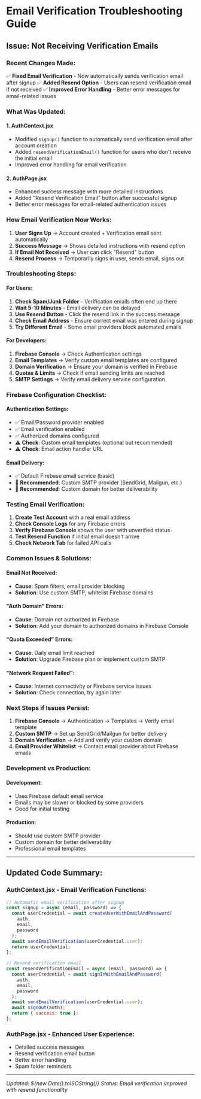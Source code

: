 # Email Verification Troubleshooting Guide

## Issue: Not Receiving Verification Emails

### Recent Changes Made:

✅ **Fixed Email Verification** - Now automatically sends verification email after signup
✅ **Added Resend Option** - Users can resend verification email if not received
✅ **Improved Error Handling** - Better error messages for email-related issues

### What Was Updated:

#### 1. AuthContext.jsx

- Modified `signup()` function to automatically send verification email after account creation
- Added `resendVerificationEmail()` function for users who don't receive the initial email
- Improved error handling for email verification

#### 2. AuthPage.jsx

- Enhanced success message with more detailed instructions
- Added "Resend Verification Email" button after successful signup
- Better error messages for email-related authentication issues

### How Email Verification Now Works:

1. **User Signs Up** → Account created + Verification email sent automatically
2. **Success Message** → Shows detailed instructions with resend option
3. **If Email Not Received** → User can click "Resend" button
4. **Resend Process** → Temporarily signs in user, sends email, signs out

### Troubleshooting Steps:

#### For Users:

1. **Check Spam/Junk Folder** - Verification emails often end up there
2. **Wait 5-10 Minutes** - Email delivery can be delayed
3. **Use Resend Button** - Click the resend link in the success message
4. **Check Email Address** - Ensure correct email was entered during signup
5. **Try Different Email** - Some email providers block automated emails

#### For Developers:

1. **Firebase Console** → Check Authentication settings
2. **Email Templates** → Verify custom email templates are configured
3. **Domain Verification** → Ensure your domain is verified in Firebase
4. **Quotas & Limits** → Check if email sending limits are reached
5. **SMTP Settings** → Verify email delivery service configuration

### Firebase Configuration Checklist:

#### Authentication Settings:

- ✅ Email/Password provider enabled
- ✅ Email verification enabled
- ✅ Authorized domains configured
- ⚠️ **Check**: Custom email templates (optional but recommended)
- ⚠️ **Check**: Email action handler URL

#### Email Delivery:

- ✅ Default Firebase email service (basic)
- 🎯 **Recommended**: Custom SMTP provider (SendGrid, Mailgun, etc.)
- 🎯 **Recommended**: Custom domain for better deliverability

### Testing Email Verification:

1. **Create Test Account** with a real email address
2. **Check Console Logs** for any Firebase errors
3. **Verify Firebase Console** shows the user with unverified status
4. **Test Resend Function** if initial email doesn't arrive
5. **Check Network Tab** for failed API calls

### Common Issues & Solutions:

#### Email Not Received:

- **Cause**: Spam filters, email provider blocking
- **Solution**: Use custom SMTP, whitelist Firebase domains

#### "Auth Domain" Errors:

- **Cause**: Domain not authorized in Firebase
- **Solution**: Add your domain to authorized domains in Firebase Console

#### "Quota Exceeded" Errors:

- **Cause**: Daily email limit reached
- **Solution**: Upgrade Firebase plan or implement custom SMTP

#### "Network Request Failed":

- **Cause**: Internet connectivity or Firebase service issues
- **Solution**: Check connection, try again later

### Next Steps if Issues Persist:

1. **Firebase Console** → Authentication → Templates → Verify email template
2. **Custom SMTP** → Set up SendGrid/Mailgun for better delivery
3. **Domain Verification** → Add and verify your custom domain
4. **Email Provider Whitelist** → Contact email provider about Firebase emails

### Development vs Production:

#### Development:

- Uses Firebase default email service
- Emails may be slower or blocked by some providers
- Good for initial testing

#### Production:

- Should use custom SMTP provider
- Custom domain for better deliverability
- Professional email templates

---

## Updated Code Summary:

### AuthContext.jsx - Email Verification Functions:

```javascript
// Automatic email verification after signup
const signup = async (email, password) => {
  const userCredential = await createUserWithEmailAndPassword(
    auth,
    email,
    password
  );
  await sendEmailVerification(userCredential.user);
  return userCredential;
};

// Resend verification email
const resendVerificationEmail = async (email, password) => {
  const userCredential = await signInWithEmailAndPassword(
    auth,
    email,
    password
  );
  await sendEmailVerification(userCredential.user);
  await signOut(auth);
  return { success: true };
};
```

### AuthPage.jsx - Enhanced User Experience:

- Detailed success messages
- Resend verification email button
- Better error handling
- Spam folder reminders

---

_Updated: ${new Date().toISOString()}_
_Status: Email verification improved with resend functionality_
